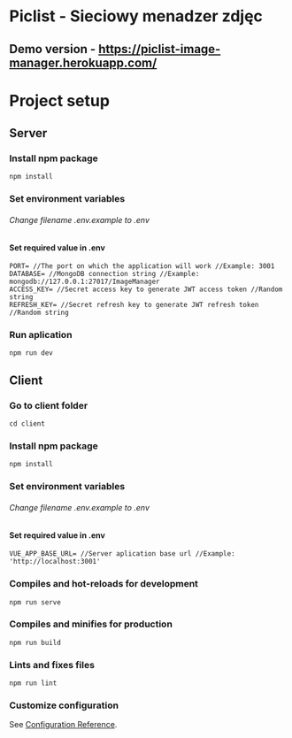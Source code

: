 # Piclist - Sieciowy menadzer zdjęc 

## Demo version - https://piclist-image-manager.herokuapp.com/


# Project setup

## Server

### Install npm package

```
npm install
```

### Set environment variables

###### Change filename .env.example to .env

#### Set required value in .env

```
PORT= //The port on which the application will work //Example: 3001
DATABASE= //MongoDB connection string //Example: mongodb://127.0.0.1:27017/ImageManager
ACCESS_KEY= //Secret access key to generate JWT access token //Random string
REFRESH_KEY= //Secret refresh key to generate JWT refresh token //Random string
```

### Run aplication

```
npm run dev
```



## Client

### Go to client folder

```
cd client
```

### Install npm package

```
npm install
```

### Set environment variables

###### Change filename .env.example to .env

#### Set required value in .env

```
VUE_APP_BASE_URL= //Server aplication base url //Example: 'http://localhost:3001'
```

### Compiles and hot-reloads for development

```
npm run serve
```

### Compiles and minifies for production

```
npm run build
```

### Lints and fixes files

```
npm run lint
```

### Customize configuration

See [Configuration Reference](https://cli.vuejs.org/config/).
